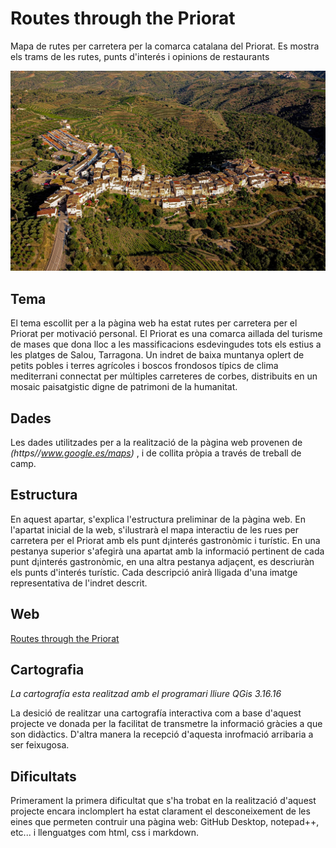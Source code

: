 # Routes through the Priorat
  Mapa de rutes per carretera per la comarca catalana del Priorat. 
  Es mostra els trams de les rutes, punts d'interés i opinions de restaurants

  ![foto](./images/Bellmunt_del_Priorat.jpg)


## Tema
  El tema escollit per a la pàgina web ha estat rutes per carretera per el Priorat 
  per motivació personal. El Priorat es una comarca aillada del turisme de mases 
  que dona lloc a les massificacions esdevingudes tots els estius a les platges 
  de Salou, Tarragona. Un indret de baixa muntanya oplert de petits pobles i terres agrícoles 
  i boscos frondosos típics de clima mediterrani connectat per múltiples carreteres 
  de corbes, distribuits en un mosaic paisatgistic digne de patrimoni de la humanitat.
  
## Dades
  Les dades utilitzades per a la realització de la pàgina web provenen de
  *(https//www.google.es/maps)* , i de collita pròpia
  a través de treball de camp.
 
## Estructura
  En aquest apartar, s'explica l'estructura preliminar de la pàgina web.
  En l'apartat inicial de la web, s'ilustrarà el mapa interactiu de les rues per carretera per el Priorat 
  amb els punt d¡interés gastronòmic i turístic.
  En una pestanya superior s'afegirà una apartat amb la informació pertinent de cada punt d¡interés gastronòmic,
  en una altra pestanya adjaçent, es descriuràn els punts d'interés turístic.
  Cada descripció anirà lligada d'una imatge representativa de l'indret descrit.
  
## Web
  [Routes through the Priorat](https://simonz4.github.io/routes-through-the-priorat/)
  
## Cartografia
  *La cartografía esta realitzad amb el programari lliure QGis 3.16.16*
  
   La desició de realitzar una cartografía interactiva com a base d'aquest projecte
   ve donada per la facilitat de transmetre la informació gràcies a que son didàctics.
   D'altra manera la recepció d'aquesta inrofmació arribaria a ser feixugosa. 
   
## Dificultats
  Primerament la primera dificultat que s'ha trobat en la realització d'aquest 
  projecte encara inclomplert ha estat clarament el desconeixement de les eines
  que permeten contruir una pàgina web: GitHub Desktop, notepad++, etc... i llenguatges com  html, css i markdown.
  